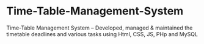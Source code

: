 # Time-Table-Management-System
Time-Table Management System – Developed, managed &amp; maintained the timetable deadlines and various tasks using Html, CSS, JS, PHp and MySQL
